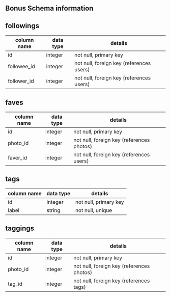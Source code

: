 ## Bonus Schema information

## followings
column name | data type | details
------------|-----------|-----------------------
id          | integer   | not null, primary key
followee_id | integer   | not null, foreign key (references users)
follower_id | integer   | not null, foreign key (references users)

## faves
column name | data type | details
------------|-----------|-----------------------
id          | integer   | not null, primary key
photo_id    | integer   | not null, foreign key (references photos)
faver_id    | integer   | not null, foreign key (references users)

## tags
column name | data type | details
------------|-----------|-----------------------
id          | integer   | not null, primary key
label       | string    | not null, unique

## taggings
column name | data type | details
------------|-----------|-----------------------
id          | integer   | not null, primary key
photo_id    | integer   | not null, foreign key (references photos)
tag_id      | integer   | not null, foreign key (references tags)
